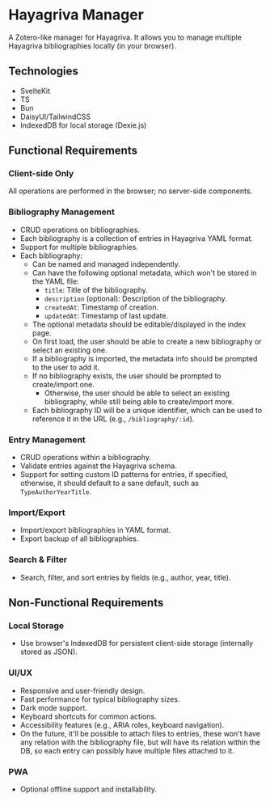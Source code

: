 # Hayagriva Manager

A Zotero-like manager for Hayagriva. It allows you to manage multiple Hayagriva bibliographies locally (in your browser).

## Technologies

- SvelteKit
- TS
- Bun
- DaisyUI/TailwindCSS
- IndexedDB for local storage (Dexie.js)

## Functional Requirements

### Client-side Only

All operations are performed in the browser; no server-side components.

### Bibliography Management

- CRUD operations on bibliographies.
- Each bibliography is a collection of entries in Hayagriva YAML format.
- Support for multiple bibliographies.
- Each bibliography:
  - Can be named and managed independently.
  - Can have the following optional metadata, which won't be stored in the YAML file:
    - `title`: Title of the bibliography.
    - `description` (optional): Description of the bibliography.
    - `createdAt`: Timestamp of creation.
    - `updatedAt`: Timestamp of last update.
  - The optional metadata should be editable/displayed in the index page.
  - On first load, the user should be able to create a new bibliography or select an existing one.
  - If a bibliography is imported, the metadata info should be prompted to the user to add it.
  - If no bibliography exists, the user should be prompted to create/import one.
    - Otherwise, the user should be able to select an existing bibliography, while still being able to create/import more.
  - Each bibliography ID will be a unique identifier, which can be used to reference it in the URL (e.g., `/bibliography/:id`).

### Entry Management

- CRUD operations within a bibliography.
- Validate entries against the Hayagriva schema.
- Support for setting custom ID patterns for entries, if specified, otherwise, it should default to a sane default, such as `TypeAuthorYearTitle`.

### Import/Export

- Import/export bibliographies in YAML format.
- Export backup of all bibliographies.

### Search & Filter

- Search, filter, and sort entries by fields (e.g., author, year, title).

## Non-Functional Requirements

### Local Storage

- Use browser's IndexedDB for persistent client-side storage (internally stored as JSON).

### UI/UX

- Responsive and user-friendly design.
- Fast performance for typical bibliography sizes.
- Dark mode support.
- Keyboard shortcuts for common actions.
- Accessibility features (e.g., ARIA roles, keyboard navigation).
- On the future, it'll be possible to attach files to entries, these won't have any relation with the bibliography file, but will have its relation within the DB, so each entry can possibly have multiple files attached to it.

### PWA

- Optional offline support and installability.

